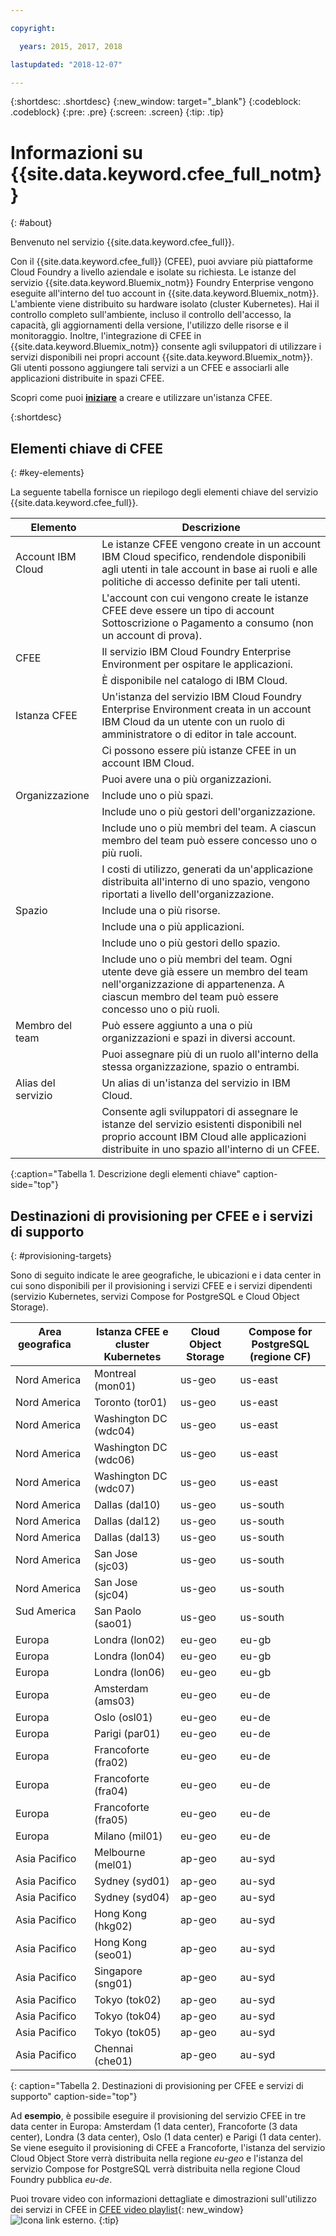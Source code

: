 ```yaml
---

copyright:

  years: 2015, 2017, 2018

lastupdated: "2018-12-07"

---
```


{:shortdesc: .shortdesc}
{:new_window: target="_blank"}
{:codeblock: .codeblock}
{:pre: .pre}
{:screen: .screen}
{:tip: .tip}

# Informazioni su {{site.data.keyword.cfee_full_notm}}
{: #about}

Benvenuto nel servizio {{site.data.keyword.cfee_full}}.

Con il {{site.data.keyword.cfee_full}} (CFEE), puoi avviare più piattaforme Cloud Foundry a livello aziendale e isolate su richiesta. Le istanze del servizio {{site.data.keyword.Bluemix_notm}} Foundry Enterprise vengono eseguite all'interno del tuo account in {{site.data.keyword.Bluemix_notm}}. L'ambiente viene distribuito su hardware isolato (cluster Kubernetes). Hai il controllo completo sull'ambiente, incluso il controllo dell'accesso, la capacità, gli aggiornamenti della versione, l'utilizzo delle risorse e il monitoraggio. Inoltre, l'integrazione di CFEE in {{site.data.keyword.Bluemix_notm}} consente agli sviluppatori di utilizzare i servizi disponibili nei propri account {{site.data.keyword.Bluemix_notm}}.  Gli utenti possono aggiungere tali servizi a un CFEE e associarli alle applicazioni distribuite in spazi CFEE.

Scopri come puoi [**iniziare**](https://cloud.ibm.com/docs/cloud-foundry/getting-started.html#getting-started) a creare e utilizzare un'istanza CFEE.

{:shortdesc}

## Elementi chiave di CFEE
{: #key-elements}

La seguente tabella fornisce un riepilogo degli elementi chiave del servizio {{site.data.keyword.cfee_full}}.

| Elemento   | Descrizione |
|-----------|---------------|
| Account IBM Cloud | Le istanze CFEE vengono create in un account IBM Cloud specifico, rendendole disponibili agli utenti in tale account in base ai ruoli e alle politiche di accesso definite per tali utenti. |
|| L'account con cui vengono create le istanze CFEE deve essere un tipo di account Sottoscrizione o Pagamento a consumo (non un account di prova).  |
| CFEE | Il servizio IBM Cloud Foundry Enterprise Environment per ospitare le applicazioni. |
|| È disponibile nel catalogo di IBM Cloud. |
| Istanza CFEE | Un'istanza del servizio IBM Cloud Foundry Enterprise Environment creata in un account IBM Cloud da un utente con un ruolo di amministratore o di editor in tale account. |
|| Ci possono essere più istanze CFEE in un account IBM Cloud. |
|| Puoi avere una o più organizzazioni. |
| Organizzazione | Include uno o più spazi. |
|| Include uno o più gestori dell'organizzazione. |
|| Include uno o più membri del team. A ciascun membro del team può essere concesso uno o più ruoli. |
|| I costi di utilizzo, generati da un'applicazione distribuita all'interno di uno spazio, vengono riportati a livello dell'organizzazione. |
| Spazio | Include una o più risorse. |
|| Include una o più applicazioni. |
|| Include uno o più gestori dello spazio. |
|| Include uno o più membri del team. Ogni utente deve già essere un membro del team nell'organizzazione di appartenenza. A ciascun membro del team può essere concesso uno o più ruoli. |
| Membro del team | Può essere aggiunto a una o più organizzazioni e spazi in diversi account. |
|| Puoi assegnare più di un ruolo all'interno della stessa organizzazione, spazio o entrambi. |
| Alias del servizio | Un alias di un'istanza del servizio in IBM Cloud. |
|| Consente agli sviluppatori di assegnare le istanze del servizio esistenti disponibili nel proprio account IBM Cloud alle applicazioni distribuite in uno spazio all'interno di un CFEE.|
{:caption="Tabella 1. Descrizione degli elementi chiave" caption-side="top"}

## Destinazioni di provisioning per CFEE e i servizi di supporto
{: #provisioning-targets}

Sono di seguito indicate le aree geografiche, le ubicazioni e i data center in cui sono disponibili per il provisioning i servizi CFEE e i servizi dipendenti (servizio Kubernetes, servizi Compose for PostgreSQL e Cloud Object Storage).

|  **Area geografica** &nbsp; &nbsp; &nbsp; &nbsp; &nbsp; &nbsp; &nbsp; &nbsp; &nbsp; &nbsp; &nbsp; &nbsp;| **Istanza CFEE e cluster Kubernetes** | **Cloud Object Storage** | **Compose for PostgreSQL (regione CF)** |
|----------------------------------------|-------------------|-------------------|-------------------|
|Nord America | Montreal (mon01) | us-geo | us-east |
|Nord America | Toronto (tor01) | us-geo| us-east |
|Nord America | Washington DC (wdc04) | us-geo | us-east |
|Nord America | Washington DC (wdc06) | us-geo | us-east | 
|Nord America | Washington DC (wdc07) | us-geo | us-east |
|Nord America | Dallas (dal10) | us-geo | us-south |
|Nord America | Dallas (dal12) | us-geo | us-south |
|Nord America | Dallas (dal13) | us-geo |us-south |
|Nord America | San Jose (sjc03) | us-geo | us-south |
|Nord America | San Jose (sjc04) | us-geo | us-south |
|Sud America &nbsp; &nbsp;| San Paolo (sao01) |  us-geo | us-south |
|Europa | Londra (lon02) | eu-geo | eu-gb |
|Europa | Londra (lon04) | eu-geo | eu-gb |
|Europa | Londra (lon06) | eu-geo | eu-gb | 
|Europa | Amsterdam (ams03) | eu-geo | eu-de |
|Europa | Oslo (osl01) |eu-geo | eu-de | 
|Europa | Parigi (par01) | eu-geo | eu-de |
|Europa | Francoforte (fra02) | eu-geo | eu-de |
|Europa | Francoforte (fra04) | eu-geo | eu-de | 
|Europa | Francoforte (fra05) |  eu-geo | eu-de |
|Europa | Milano (mil01) |  eu-geo | eu-de |
|Asia Pacifico | Melbourne (mel01) | ap-geo | au-syd |
|Asia Pacifico | Sydney (syd01) | ap-geo | au-syd |
|Asia Pacifico | Sydney (syd04) | ap-geo | au-syd | 
|Asia Pacifico | Hong Kong (hkg02) | ap-geo | au-syd |
|Asia Pacifico | Hong Kong (seo01) | ap-geo | au-syd |
|Asia Pacifico | Singapore (sng01) | ap-geo | au-syd |
|Asia Pacifico | Tokyo (tok02) | ap-geo | au-syd |
|Asia Pacifico | Tokyo (tok04) | ap-geo | au-syd |
|Asia Pacifico | Tokyo (tok05) | ap-geo | au-syd |
|Asia Pacifico | Chennai (che01) | ap-geo | au-syd |
{: caption="Tabella 2. Destinazioni di provisioning per CFEE e servizi di supporto" caption-side="top"}

Ad **esempio**, è possibile eseguire il provisioning del servizio CFEE in tre data center in Europa: Amsterdam (1 data center), Francoforte (3 data center), Londra (3 data center), Oslo (1 data center) e Parigi (1 data center). Se viene eseguito il provisioning di CFEE a Francoforte, l'istanza del servizio Cloud Object Store verrà distribuita nella regione _eu-geo_ e l'istanza del servizio Compose for PostgreSQL verrà distribuita nella regione Cloud Foundry pubblica _eu-de_.

Puoi trovare video con informazioni dettagliate e dimostrazioni sull'utilizzo dei servizi in CFEE in [CFEE video playlist](https://ibm.biz/CFEE_Playlist){: new_window} ![Icona link esterno](../icons/launch-glyph.svg "Icona link esterno").
{:tip}
